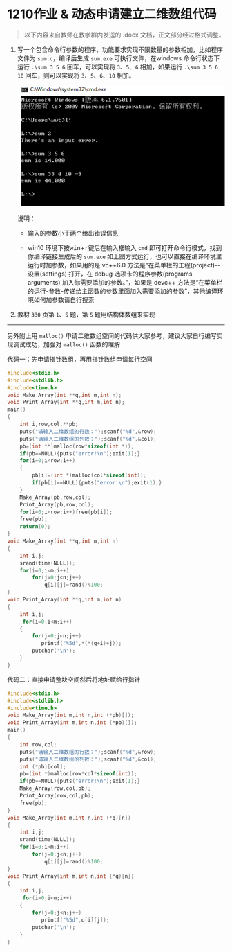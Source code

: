 # 1210作业 & 动态申请建立二维数组代码

> 以下内容来自教师在教学群内发送的 .docx 文档，正文部分经过格式调整。

1. 写一个包含命令行参数的程序，功能要求实现不限数量的参数相加，比如程序文件为 `sum.c`，编译后生成 `sum.exe` 可执行文件，在windows 命令行状态下运行 `.\sum 3 5 6` 回车，可以实现将 `3`、`5`、`6` 相加，如果运行 `.\sum 3 5 6 10` 回车，则可以实现将 `3`、`5`、`6`、`10` 相加。

	![sumArg](./sumArg.png)

	说明：

	- 输入的参数小于两个给出错误信息

	- win10 环境下按<kbd>win</kbd>+<kbd>r</kbd>键后在输入框输入 `cmd` 即可打开命令行模式，找到你编译链接生成后的 `sum.exe` 如上图方式运行，也可以直接在编译环境里运行时加参数，如果用的是 vc++6.0 方法是“在菜单栏的工程(project)--设置(settings) 打开，在 debug 选项卡的程序参数(programs arguments) 加入你需要添加的参数。”，如果是 devc++ 方法是“在菜单栏的运行-参数-传递给主函数的参数里面加入需要添加的参数”，其他编译环境如何加参数请自行搜索

2. 教材 `330` 页第 `1`、`5` 题，第 `5` 题用结构体数组来实现

---

另外附上用 `malloc()` 申请二维数组空间的代码供大家参考，建议大家自行编写实现调试成功，加强对 `malloc()` 函数的理解

代码一：先申请指针数组，再用指针数组申请每行空间

```c
#include<stdio.h>
#include<stdlib.h>
#include<time.h>
void Make_Array(int **q,int m,int n);
void Print_Array(int **q,int m,int n);
main()
{
    int i,row,col,**pb;
    puts("请输入二维数组的行数：");scanf("%d",&row);
    puts("请输入二维数组的列数：");scanf("%d",&col);
    pb=(int **)malloc(row*sizeof(int *));
    if(pb==NULL){puts("error!\n");exit(1);}
    for(i=0;i<row;i++)
    {
        pb[i]=(int *)malloc(col*sizeof(int));
        if(pb[i]==NULL){puts("error!\n");exit(1);}
    }
    Make_Array(pb,row,col);
    Print_Array(pb,row,col);
    for(i=0;i<row;i++)free(pb[i]);
	free(pb);
    return(0);
}
void Make_Array(int **q,int m,int n)
{
    int i,j;
    srand(time(NULL));
    for(i=0;i<m;i++)
        for(j=0;j<n;j++)
            q[i][j]=rand()%100;
}
void Print_Array(int **q,int m,int n)
{
    int i,j;
     for(i=0;i<m;i++)
    {
        for(j=0;j<n;j++)
           printf("%5d",*(*(q+i)+j));
        putchar('\n');
    }
}
```

代码二：直接申请整块空间然后将地址赋给行指针

```c
#include<stdio.h>
#include<stdlib.h>
#include<time.h>
void Make_Array(int m,int n,int (*pb)[]);
void Print_Array(int m,int n,int (*pb)[]);
main()
{
    int row,col;
    puts("请输入二维数组的行数：");scanf("%d",&row);
    puts("请输入二维数组的列数：");scanf("%d",&col);
    int (*pb)[col];
    pb=(int *)malloc(row*col*sizeof(int));
    if(pb==NULL){puts("error!\n");exit(1);}
    Make_Array(row,col,pb);
    Print_Array(row,col,pb);
    free(pb);
}
void Make_Array(int m,int n,int (*q)[n])
{
    int i,j;
    srand(time(NULL));
    for(i=0;i<m;i++)
        for(j=0;j<n;j++)
            q[i][j]=rand()%100;
}
void Print_Array(int m,int n,int (*q)[n])
{
    int i,j;
     for(i=0;i<m;i++)
    {
        for(j=0;j<n;j++)
           printf("%5d",q[i][j]);
        putchar('\n');
    }
}
```
